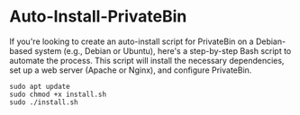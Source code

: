 # Auto-Install-PrivateBin
If you're looking to create an auto-install script for PrivateBin on a Debian-based system (e.g., Debian or Ubuntu), here's a step-by-step Bash script to automate the process. This script will install the necessary dependencies, set up a web server (Apache or Nginx), and configure PrivateBin.


````
sudo apt update
sudo chmod +x install.sh
sudo ./install.sh
````
